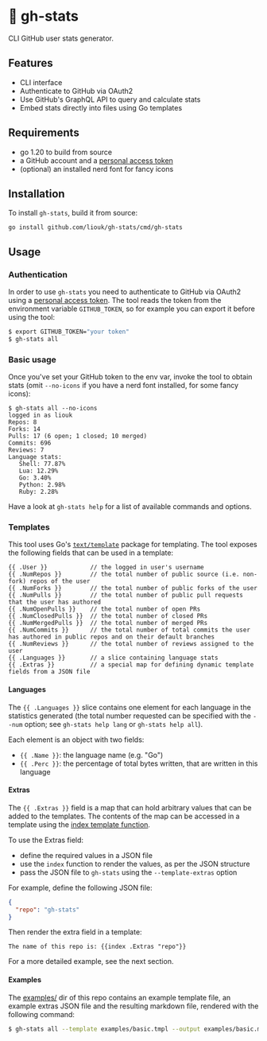 # :scroll: gh-stats
CLI GitHub user stats generator.

## Features
- CLI interface
- Authenticate to GitHub via OAuth2
- Use GitHub's GraphQL API to query and calculate stats
- Embed stats directly into files using Go templates

## Requirements
- go 1.20 to build from source
- a GitHub account and a [personal access token](https://docs.github.com/en/authentication/keeping-your-account-and-data-secure/creating-a-personal-access-token)
- (optional) an installed nerd font for fancy icons

## Installation
To install `gh-stats`, build it from source:
```
go install github.com/liouk/gh-stats/cmd/gh-stats
```

## Usage

### Authentication
In order to use `gh-stats` you need to authenticate to GitHub via OAuth2 using a [personal access token](https://docs.github.com/en/authentication/keeping-your-account-and-data-secure/creating-a-personal-access-token). The tool reads the token from the environment variable `GITHUB_TOKEN`, so for example you can export it before using the tool:

```bash
$ export GITHUB_TOKEN="your token"
$ gh-stats all
```

### Basic usage
Once you've set your GitHub token to the env var, invoke the tool to obtain stats (omit `--no-icons` if you have a nerd font installed, for some fancy icons):
```
$ gh-stats all --no-icons
logged in as liouk
Repos: 8
Forks: 14
Pulls: 17 (6 open; 1 closed; 10 merged)
Commits: 696
Reviews: 7
Language stats:
   Shell: 77.87%
   Lua: 12.29%
   Go: 3.40%
   Python: 2.98%
   Ruby: 2.28%
```
Have a look at `gh-stats help` for a list of available commands and options.

### Templates
This tool uses Go's [`text/template`](https://pkg.go.dev/text/template) package for templating. The tool exposes the following fields that can be used in a template:
```
{{ .User }}            // the logged in user's username
{{ .NumRepos }}        // the total number of public source (i.e. non-fork) repos of the user
{{ .NumForks }}        // the total number of public forks of the user
{{ .NumPulls }}        // the total number of public pull requests that the user has authored
{{ .NumOpenPulls }}    // the total number of open PRs
{{ .NumClosedPulls }}  // the total number of closed PRs
{{ .NumMergedPulls }}  // the total number of merged PRs
{{ .NumCommits }}      // the total number of total commits the user has authored in public repos and on their default branches
{{ .NumReviews }}      // the total number of reviews assigned to the user
{{ .Languages }}       // a slice containing language stats
{{ .Extras }}          // a special map for defining dynamic template fields from a JSON file
```

#### Languages
The `{{ .Languages }}` slice contains one element for each language in the statistics generated (the total number requested can be specified with the `--num` option; see `gh-stats help lang` or `gh-stats help all`).

Each element is an object with two fields:
- `{{ .Name }}`: the language name (e.g. "Go")
- `{{ .Perc }}`: the percentage of total bytes written, that are written in this language

#### Extras
The `{{ .Extras }}` field is a map that can hold arbitrary values that can be added to the templates. The contents of the map can be accessed in a template using the [index template function](https://pkg.go.dev/text/template#hdr-Functions).

To use the Extras field:
- define the required values in a JSON file
- use the `index` function to render the values, as per the JSON structure
- pass the JSON file to `gh-stats` using the `--template-extras` option

For example, define the following JSON file:
```json
{
  "repo": "gh-stats"
}
```

Then render the extra field in a template:
```
The name of this repo is: {{index .Extras "repo"}}
```

For a more detailed example, see the next section.

#### Examples
The [examples/](https://github.com/liouk/gh-stats/tree/main/examples) dir of this repo contains an example template file, an example extras JSON file and the resulting markdown file, rendered with the following command:
```bash
$ gh-stats all --template examples/basic.tmpl --output examples/basic.md --template-extras examples/basic.json
```
